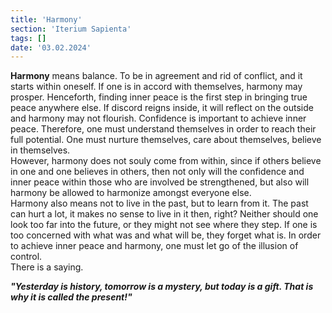 ```yaml
---
title: 'Harmony'
section: 'Iterium Sapienta'
tags: []
date: '03.02.2024'
---
```


**Harmony** means balance. To be in agreement and rid of conflict, and it starts within oneself. If
one is in accord with themselves, harmony may prosper. Henceforth, finding inner peace is the first
step in bringing true peace anywhere else. If discord reigns inside, it will reflect on the outside
and harmony may not flourish. Confidence is important to achieve inner peace. Therefore, one must
understand themselves in order to reach their full potential. One must nurture themselves, care
about themselves, believe in themselves.  
However, harmony does not souly come from within, since if others believe in one and one believes in
others, then not only will the confidence and inner peace within those who are involved be
strengthened, but also will harmony be allowed to harmonize amongst everyone else.  
Harmony also means not to live in the past, but to learn from it. The past can hurt a lot, it makes
no sense to live in it then, right? Neither should one look too far into the future, or they might
not see where they step. If one is too concerned with what was and what will be, they forget what
is. In order to achieve inner peace and harmony, one must let go of the illusion of control.  
There is a saying.

_**"Yesterday is history, tomorrow is a mystery, but today is a gift. That is why it is called the
present!"**_
